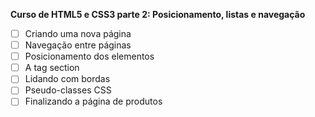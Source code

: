 **Curso de HTML5 e CSS3 parte 2: Posicionamento, listas e navegação**
- [ ] Criando uma nova página
- [ ] Navegação entre páginas
- [ ] Posicionamento dos elementos
- [ ] A tag section
- [ ] Lidando com bordas
- [ ] Pseudo-classes CSS
- [ ] Finalizando a página de produtos
